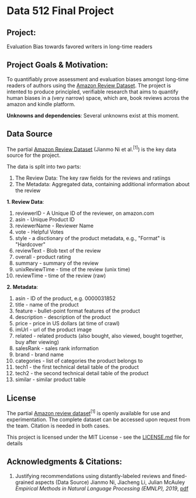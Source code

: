 # Data 512 Final Project

## Project:

Evaluation Bias towards favored writers in long-time readers

## Project Goals & Motivation:

To quantifiably prove assessment and evaluation biases amongst long-time readers of authors using the [Amazon Review Dataset](https://nijianmo.github.io/amazon/index.html). The project is intented to produce principled, verifiable research that aims to quantify human biases in a (very narrow) space, which are, book reviews across the amazon and kindle platform.


__Unknowns and dependencies__:
Several unknowns exist at this moment.

## Data Source

The partial [Amazon Review Dataset](https://nijianmo.github.io/amazon/index.html) (Jianmo Ni et al.<sup>[1]</sup>) is the key data source for the project. 

The data is split into two parts:
1. The Review Data: The key raw fields for the reviews and ratiings
2. The Metadata: Aggregated data, containing additional information about the review

__1. Review Data__:
1. reviewerID - A Unique ID of the reviewer, on amazon.com
2. asin - Unique Product ID
3. reviewerName - Reviewer Name
4. vote - Helpful Votes
5. style - a disctionary of the product metadata, e.g., "Format" is "Hardcover"
6. reviewText - Blob text of the review
7. overall - product rating
8. summary - summary of the review
9. unixReviewTime - time of the review (unix time)
10. reviewTime - time of the review (raw)

__2. Metadata__:
1. asin - ID of the product, e.g. 0000031852
2. title - name of the product
3. feature - bullet-point format features of the product
4. description - description of the product
5. price - price in US dollars (at time of crawl)
6. imUrl - url of the product image
7. related - related products (also bought, also viewed, bought together, buy after viewing)
8. salesRank - sales rank information
9. brand - brand name
10. categories - list of categories the product belongs to
11. tech1 - the first technical detail table of the product
12. tech2 - the second technical detail table of the product
13. similar - similar product table

## License

The partial [Amazon review dataset](https://nijianmo.github.io/amazon/index.html#citation)<sup>[1]</sup> is openly available for use and experimentation. The complete dataset can be accessed upon request from the team. Citation is needed in both cases.

This project is licensed under the MIT License - see the [LICENSE.md](https://github.com/nmnshrma/data-512-a1/blob/master/LICENSE) file for details

## Acknowledgments & Citations:

1. Justifying recommendations using distantly-labeled reviews and fined-grained aspects (Data Source)
Jianmo Ni, Jiacheng Li, Julian McAuley
_Empirical Methods in Natural Language Processing (EMNLP), 2019_, [pdf](http://cseweb.ucsd.edu/~jmcauley/pdfs/emnlp19a.pdf)

